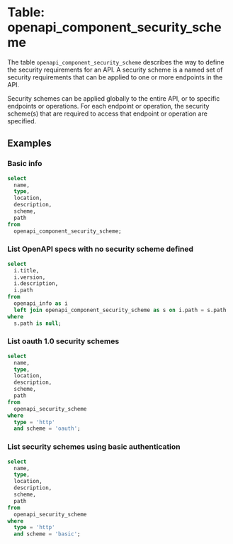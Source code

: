 # Table: openapi_component_security_scheme

The table `openapi_component_security_scheme` describes the way to define the security requirements for an API.  A security scheme is a named set of security requirements that can be applied to one or more endpoints in the API.

Security schemes can be applied globally to the entire API, or to specific endpoints or operations. For each endpoint or operation, the security scheme(s) that are required to access that endpoint or operation are specified.

## Examples

### Basic info

```sql
select
  name,
  type,
  location,
  description,
  scheme,
  path
from
  openapi_component_security_scheme;
```

### List OpenAPI specs with no security scheme defined

```sql
select
  i.title,
  i.version,
  i.description,
  i.path
from
  openapi_info as i
  left join openapi_component_security_scheme as s on i.path = s.path
where
  s.path is null;
```

### List oauth 1.0 security schemes

```sql
select
  name,
  type,
  location,
  description,
  scheme,
  path
from
  openapi_security_scheme
where
  type = 'http'
  and scheme = 'oauth';
```

### List security schemes using basic authentication

```sql
select
  name,
  type,
  location,
  description,
  scheme,
  path
from
  openapi_security_scheme
where
  type = 'http'
  and scheme = 'basic';
```
